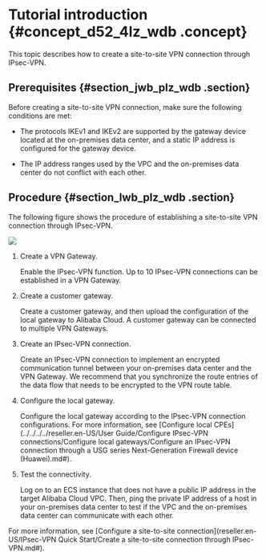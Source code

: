 # Tutorial introduction {#concept_d52_4lz_wdb .concept}

This topic describes how to create a site-to-site VPN connection through IPsec-VPN.

## Prerequisites {#section_jwb_plz_wdb .section}

Before creating a site-to-site VPN connection, make sure the following conditions are met:

-   The protocols IKEv1 and IKEv2 are supported by the gateway device located at the on-premises data center, and a static IP address is configured for the gateway device.

-   The IP address ranges used by the VPC and the on-premises data center do not conflict with each other.


## Procedure {#section_lwb_plz_wdb .section}

The following figure shows the procedure of establishing a site-to-site VPN connection through IPsec-VPN.

![](http://static-aliyun-doc.oss-cn-hangzhou.aliyuncs.com/assets/img/13350/155546532742184_en-US.png)

1.  Create a VPN Gateway.

    Enable the IPsec-VPN function. Up to 10 IPsec-VPN connections can be established in a VPN Gateway.

2.  Create a customer gateway.

    Create a customer gateway, and then upload the configuration of the local gateway to Alibaba Cloud. A customer gateway can be connected to multiple VPN Gateways.

3.  Create an IPsec-VPN connection.

    Create an IPsec-VPN connection to implement an encrypted communication tunnel between your on-premises data center and the VPN Gateway. We recommend that you synchronize the route entries of the data flow that needs to be encrypted to the VPN route table.

4.  Configure the local gateway.

    Configure the local gateway according to the IPsec-VPN connection configurations. For more information, see [Configure local CPEs](../../../../reseller.en-US/User Guide/Configure IPsec-VPN connections/Configure local gateways/Configure an IPsec-VPN connection through a USG series Next-Generation Firewall device (Huawei).md#).

5.  Test the connectivity.

    Log on to an ECS instance that does not have a public IP address in the target Alibaba Cloud VPC. Then, ping the private IP address of a host in your on-premises data center to test if the VPC and the on-premises data center can communicate with each other.


For more information, see [Configure a site-to-site connection](reseller.en-US/IPsec-VPN Quick Start/Create a site-to-site connection through IPsec-VPN.md#).

